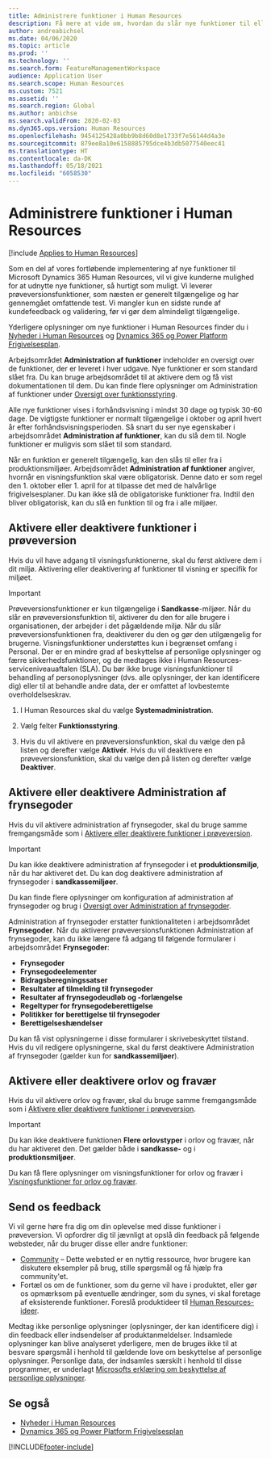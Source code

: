 ```yaml
---
title: Administrere funktioner i Human Resources
description: Få mere at vide om, hvordan du slår nye funktioner til eller fra i Dynamics 365 Human Resources.
author: andreabichsel
ms.date: 04/06/2020
ms.topic: article
ms.prod: ''
ms.technology: ''
ms.search.form: FeatureManagementWorkspace
audience: Application User
ms.search.scope: Human Resources
ms.custom: 7521
ms.assetid: ''
ms.search.region: Global
ms.author: anbichse
ms.search.validFrom: 2020-02-03
ms.dyn365.ops.version: Human Resources
ms.openlocfilehash: 9454125428a0bb9b8d60d8e1733f7e56144d4a3e
ms.sourcegitcommit: 879ee8a10e6158885795dce4b3db5077540eec41
ms.translationtype: HT
ms.contentlocale: da-DK
ms.lasthandoff: 05/18/2021
ms.locfileid: "6058530"
---
```

# <a name="manage-features-in-human-resources"></a>Administrere funktioner i Human Resources

[!include [Applies to Human Resources](../includes/applies-to-hr.md)]

Som en del af vores fortløbende implementering af nye funktioner til Microsoft Dynamics 365 Human Resources, vil vi give kunderne mulighed for at udnytte nye funktioner, så hurtigt som muligt. Vi leverer prøveversionsfunktioner, som næsten er generelt tilgængelige og har gennemgået omfattende test. Vi mangler kun en sidste runde af kundefeedback og validering, før vi gør dem almindeligt tilgængelige.

Yderligere oplysninger om nye funktioner i Human Resources finder du i [Nyheder i Human Resources](hr-admin-whats-new.md) og [Dynamics 365 og Power Platform Frigivelsesplan](/dynamics365/release-plans/?panel=products1#pivot=products).

Arbejdsområdet **Administration af funktioner** indeholder en oversigt over de funktioner, der er leveret i hver udgave. Nye funktioner er som standard slået fra. Du kan bruge arbejdsområdet til at aktivere dem og få vist dokumentationen til dem. Du kan finde flere oplysninger om Administration af funktioner under [Oversigt over funktionsstyring](../fin-ops-core/fin-ops/get-started/feature-management/feature-management-overview.md).

Alle nye funktioner vises i forhåndsvisning i mindst 30 dage og typisk 30-60 dage. De vigtigste funktioner er normalt tilgængelige i oktober og april hvert år efter forhåndsvisningsperioden. Så snart du ser nye egenskaber i arbejdsområdet **Administration af funktioner**, kan du slå dem til. Nogle funktioner er muligvis som slået til som standard.

Når en funktion er generelt tilgængelig, kan den slås til eller fra i produktionsmiljøer. Arbejdsområdet **Administration af funktioner** angiver, hvornår en visningsfunktion skal være obligatorisk. Denne dato er som regel den 1. oktober eller 1. april for at tilpasse det med de halvårlige frigivelsesplaner. Du kan ikke slå de obligatoriske funktioner fra. Indtil den bliver obligatorisk, kan du slå en funktion til og fra i alle miljøer.

## <a name="enable-or-disable-preview-features"></a>Aktivere eller deaktivere funktioner i prøveversion

Hvis du vil have adgang til visningsfunktionerne, skal du først aktivere dem i dit miljø. Aktivering eller deaktivering af funktioner til visning er specifik for miljøet.

> [!IMPORTANT]
> Prøveversionsfunktioner er kun tilgængelige i **Sandkasse**-miljøer. Når du slår en prøveversionsfunktion til, aktiverer du den for alle brugere i organisationen, der arbejder i det pågældende miljø. Når du slår prøveversionsfunktionen fra, deaktiverer du den og gør den utilgængelig for brugerne. Visningsfunktioner understøttes kun i begrænset omfang i Personal. Der er en mindre grad af beskyttelse af personlige oplysninger og færre sikkerhedsfunktioner, og de medtages ikke i Human Resources-serviceniveauaftalen (SLA). Du bør ikke bruge visningsfunktioner til behandling af personoplysninger (dvs. alle oplysninger, der kan identificere dig) eller til at behandle andre data, der er omfattet af lovbestemte overholdelseskrav.

1. I Human Resources skal du vælge **Systemadministration**.

2. Vælg felter **Funktionsstyring**.

3. Hvis du vil aktivere en prøveversionsfunktion, skal du vælge den på listen og derefter vælge **Aktivér**. Hvis du vil deaktivere en prøveversionsfunktion, skal du vælge den på listen og derefter vælge **Deaktiver**.

## <a name="enable-or-disable-benefits-management"></a>Aktivere eller deaktivere Administration af frynsegoder

Hvis du vil aktivere administration af frynsegoder, skal du bruge samme fremgangsmåde som i [Aktivere eller deaktivere funktioner i prøveversion](hr-admin-manage-features.md?enable-or-disable-preview-features).

> [!IMPORTANT]
> Du kan ikke deaktivere administration af frynsegoder i et **produktionsmiljø**, når du har aktiveret det. Du kan dog deaktivere administration af frynsegoder i **sandkassemiljøer**.

Du kan finde flere oplysninger om konfiguration af administration af frynsegoder og brug i [Oversigt over Administration af frynsegoder](hr-benefits-management-overview.md).

Administration af frynsegoder erstatter funktionaliteten i arbejdsområdet **Frynsegoder**. Når du aktiverer prøveversionsfunktionen Administration af frynsegoder, kan du ikke længere få adgang til følgende formularer i arbejdsområdet **Frynsegoder**:

- **Frynsegoder**
- **Frynsegodeelementer**
- **Bidragsberegningssatser**
- **Resultater af tilmelding til frynsegoder**
- **Resultater af frynsegodeudløb og -forlængelse**
- **Regeltyper for frynsegodeberettigelse**
- **Politikker for berettigelse til frynsegoder**
- **Berettigelseshændelser**

Du kan få vist oplysningerne i disse formularer i skrivebeskyttet tilstand. Hvis du vil redigere oplysningerne, skal du først deaktivere Administration af frynsegoder (gælder kun for **sandkassemiljøer**).

## <a name="enable-or-disable-leave-and-absence"></a>Aktivere eller deaktivere orlov og fravær

Hvis du vil aktivere orlov og fravær, skal du bruge samme fremgangsmåde som i [Aktivere eller deaktivere funktioner i prøveversion](hr-admin-manage-features.md?enable-or-disable-preview-features).

> [!IMPORTANT]
> Du kan ikke deaktivere funktionen **Flere orlovstyper** i orlov og fravær, når du har aktiveret den. Det gælder både i **sandkasse-** og i **produktionsmiljøer**.

Du kan få flere oplysninger om visningsfunktioner for orlov og fravær i [Visningsfunktioner for orlov og fravær](hr-leave-and-absence-overview.md?leave-and-absence-preview-features).

## <a name="send-us-feedback"></a>Send os feedback

Vi vil gerne høre fra dig om din oplevelse med disse funktioner i prøveversion. Vi opfordrer dig til jævnligt at opslå din feedback på følgende websteder, når du bruger disse eller andre funktioner:

- [Community](https://community.dynamics.com/enterprise/f/759?pi53869=0&category=Talent) – Dette websted er en nyttig ressource, hvor brugere kan diskutere eksempler på brug, stille spørgsmål og få hjælp fra community'et.
- Fortæl os om de funktioner, som du gerne vil have i produktet, eller gør os opmærksom på eventuelle ændringer, som du synes, vi skal foretage af eksisterende funktioner. Foreslå produktideer til [Human Resources-ideer](https://powerusers.microsoft.com/t5/Ideas-for-Human-Resources/idb-p/HumanResources).
    
Medtag ikke personlige oplysninger (oplysninger, der kan identificere dig) i din feedback eller indsendelser af produktanmeldelser. Indsamlede oplysninger kan blive analyseret yderligere, men de bruges ikke til at besvare spørgsmål i henhold til gældende love om beskyttelse af personlige oplysninger. Personlige data, der indsamles særskilt i henhold til disse programmer, er underlagt [Microsofts erklæring om beskyttelse af personlige oplysninger](https://privacy.microsoft.com/privacystatement).

## <a name="see-also"></a>Se også

- [Nyheder i Human Resources](hr-admin-whats-new.md)
- [Dynamics 365 og Power Platform Frigivelsesplan](/dynamics365/release-plans/?panel=products1#pivot=products)

[!INCLUDE[footer-include](../includes/footer-banner.md)]